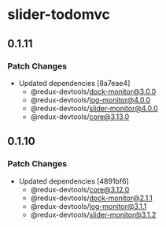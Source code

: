 # slider-todomvc

## 0.1.11

### Patch Changes

- Updated dependencies [8a7eae4]
  - @redux-devtools/dock-monitor@3.0.0
  - @redux-devtools/log-monitor@4.0.0
  - @redux-devtools/slider-monitor@4.0.0
  - @redux-devtools/core@3.13.0

## 0.1.10

### Patch Changes

- Updated dependencies [4891bf6]
  - @redux-devtools/core@3.12.0
  - @redux-devtools/dock-monitor@2.1.1
  - @redux-devtools/log-monitor@3.1.1
  - @redux-devtools/slider-monitor@3.1.2
